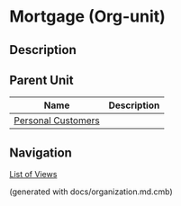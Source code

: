 # Mortgage (Org-unit)
## Description



## Parent Unit
| Name | Description |
|---|---|
| [Personal Customers](../../../mybank/organization/personal-customers.md) |  |


## Navigation
[List of Views](../../../views.md)

(generated with docs/organization.md.cmb)

